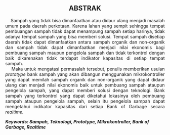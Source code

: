 <h2 align="center">ABSTRAK</h2> 
<p align="justify">
&nbsp;&nbsp;&nbsp;&nbsp;Sampah yang tidak bisa dimanfaatkan atau didaur ulang menjadi masalah umum pada daerah perkotaan. Karena lahan yang sempit sehingga tempat pembuangan sampah tidak dapat menampung sampah setiap harinya, tidak adanya tempat sampah yang bisa memberi solusi. Tempat sampah disetiap daerah tidak dapat dimanfaatkan antara sampah organik dan non-organik dan sampah tidak dapat dimanfaatkan menjadi nilai ekonomis bagi pembuang sampah maupun pengelola sampah dan tidak terkontrol dengan baik dikarenakan tidak terdapat indikator kapasitas di setiap tempat sampah. 
<br>
&nbsp;&nbsp;&nbsp;&nbsp;Maka untuk mengatasi permasalah tersebut, penulis memberikan usulan <i>prototype</i> bank sampah yang akan dibangun menggunakan mikrokontroller yang dapat memilah sampah organik dan non-organik yang dapat didaur ulang dan menjadi nilai ekonomis baik untuk pembuang sampah ataupun pengelola sampah, yang dapat memberi solusi dengan teknologi. Bank sampah yang terkontrol yang dapat diketahui lokasinya oleh pembuang sampah ataupun pengelola sampah, selain itu pengelola sampah dapat mengetahui indikator kapasitas dari setiap Bank of Garbage secara <i>realtime.</i> 
 
<strong><i>Keywords: Sampah, Teknologi, Prototype, Mikrokontroller, Bank of Garbage, Realtime</i></strong>
 
 